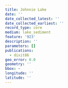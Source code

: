 ```yaml
---
title: Johnnie Lake
date: ''
date_collected_latest: ''
date_collected_earliest: ''
record_type: core
medium: lake_sediment
feature: '923'
description: ''
parameters: []
publications:
  - dixit86
geo_error: 0.0
geometry: ''
bbox: ~
longitude: ''
latitude: ''
---
```

